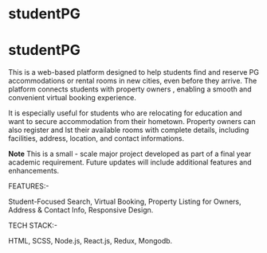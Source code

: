 # studentPG
 # studentPG
 This is a web-based platform designed to help students find and reserve PG accommodations or rental rooms in new cities, even before they arrive. The platform connects students with property owners , enabling a smooth and convenient virtual booking experience.

 It is especially useful for students who are relocating for education and want to secure accommodation from their hometown.
 Property owners can also register and lst their available rooms with complete details, including facilities, address, location, 
 and contact informations.

 **Note** This is a small - scale major project developed as part of a final year academic requirement. Future updates will include
 additional features and enhancements.

 FEATURES:-

 Student-Focused Search,
 Virtual Booking,
 Property Listing for Owners,
 Address & Contact Info,
 Responsive Design.

 TECH STACK:-

 HTML,
 SCSS,
 Node.js,
 React.js,
 Redux,
 Mongodb.
 
